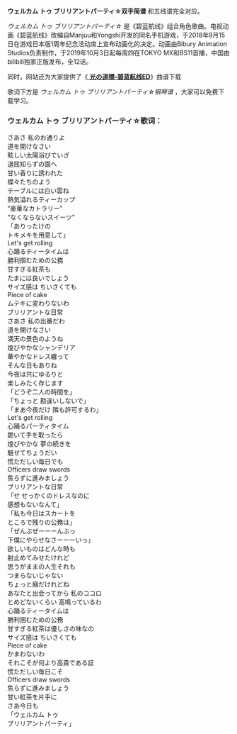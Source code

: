 

**ウェルカム トゥ ブリリアントパーティ☆双手简谱** 和五线谱完全对应。

_ウェルカム トゥ ブリリアントパーティ☆_
是《碧蓝航线》组合角色歌曲。电视动画《碧蓝航线》改编自Manjuu和Yongshi开发的同名手机游戏，于2018年9月15日在游戏日本版1周年纪念活动席上宣布动画化的决定。动画由Bibury
Animation Studios负责制作，于2019年10月3日起每周四在TOKYO MX和BS11首播，中国由bilibili独家正版发布，全12话。

同时，网站还为大家提供了《[ **光の道標-碧蓝航线ED**](Music-11217-光の道標-碧蓝航线ED.html "光の道標-
碧蓝航线ED")》曲谱下载

歌词下方是 _ウェルカム トゥ ブリリアントパーティ☆钢琴谱_ ，大家可以免费下载学习。

### ウェルカム トゥ ブリリアントパーティ☆歌词：

さあさ 私のお通りよ  
道を開けなさい  
眩しい太陽浴びていざ  
退屈知らずの園へ  
甘い香りに誘われた  
蝶々たちのよう  
テーブルには白い雲ね  
熱気溢れるティーカップ  
“豪華なカトラリー”  
“なくならないスイーツ”  
「ありったけの  
トキメキを用意して」  
Let's get rolling  
心踊るティータイムは  
勝利掴むための公務  
甘すぎる紅茶も  
たまには良いでしょう  
サイズ感は ちいさくても  
Piece of cake  
ムテキに変わりないわ  
ブリリアントな日常  
さあさ 私の出番だわ  
道を開けなさい  
満天の景色のようね  
煌びやかなシャンデリア  
華やかなドレス纏って  
そんな日もありね  
今夜は共にゆるりと  
楽しみたく存じます  
「どうぞ二人の時間を」  
「ちょっと 勘違いしないで」  
「まあ今夜だけ 隣も許可するわ」  
Let's get rolling  
心踊るパーティタイム  
跪いて手を取ったら  
煌びやかな 夢の続きを  
魅せてちょうだい  
慌ただしい毎日でも  
Officers draw swords  
焦らずに進みましょう  
ブリリアントな日常  
「せ せっかくのドレスなのに  
感想もないなんて」  
「私も今日はスカートを  
ところで残りの公務は」  
「ぜんぶぜーーーんぶっ  
下僕にやらせなさーーーいっ」  
欲しいものはどんな時も  
射止めてみせたけれど  
思うがままの人生それも  
つまらないじゃない  
ちょっと癪だけれどね  
あなたと出会ってから 私のココロ  
とめどないくらい 高鳴っているわ  
心踊るティータイムは  
勝利掴むための公務  
甘すぎる紅茶は優しさの味なの  
サイズ感は ちいさくても  
Piece of cake  
かまわないわ  
それこそが何より高貴である証  
慌ただしい毎日こそ  
Officers draw swords  
焦らずに進みましょう  
甘い紅茶を片手に  
さあ今日も  
「ウェルカム トゥ  
ブリリアントパーティ」

